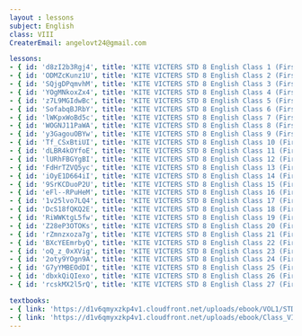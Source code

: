 ```yaml
--- 
layout : lessons 
subject: English
class: VIII
CreaterEmail: angelovt24@gmail.com

lessons: 
- { id: 'd8zI2b3Rgj4', title: 'KITE VICTERS STD 8 English Class 1 (First Bell-ഫസ്റ്റ് ബെല്‍)' }
- { id: 'ODMZcKunz1U', title: 'KITE VICTERS STD 8 English Class 2 (First Bell-ഫസ്റ്റ് ബെല്‍)' }
- { id: 'SQjgDPqmvhM', title: 'KITE VICTERS STD 8 English Class 3 (First Bell-ഫസ്റ്റ് ബെല്‍)' }
- { id: 'YOgMNkoxZx4', title: 'KITE VICTERS STD 8 English Class 4 (First Bell-ഫസ്റ്റ് ബെല്‍)' }
- { id: 'z7L9MGIdwBc', title: 'KITE VICTERS STD 8 English Class 5 (First Bell-ഫസ്റ്റ് ബെല്‍)' }
- { id: 'SofabqBJRbY', title: 'KITE VICTERS STD 8 English Class 6 (First Bell-ഫസ്റ്റ് ബെല്‍)' }
- { id: 'lWKpxWoBd5c', title: 'KITE VICTERS STD 8 English Class 7 (First Bell-ഫസ്റ്റ് ബെല്‍)' }
- { id: 'WOGNJ11PaWA', title: 'KITE VICTERS STD 8 English Class 8 (First Bell-ഫസ്റ്റ് ബെല്‍)' }
- { id: 'y3GagouOBYw', title: 'KITE VICTERS STD 8 English Class 9 (First Bell-ഫസ്റ്റ് ബെല്‍)' }
- { id: 'Tf_CSxBtiUI', title: 'KITE VICTERS STD 8 English Class 10 (First Bell-ഫസ്റ്റ് ബെല്‍)' }
- { id: 'dLBR4kOYfoE', title: 'KITE VICTERS STD 8 English Class 11 (First Bell-ഫസ്റ്റ് ബെല്‍)' }
- { id: 'lURhFBGYgBI', title: 'KITE VICTERS STD 8 English Class 12 (First Bell-ഫസ്റ്റ് ബെല്‍)' }
- { id: 'FdHrTZVQ5yc', title: 'KITE VICTERS STD 8 English Class 13 (First Bell-ഫസ്റ്റ് ബെല്‍)' }
- { id: 'iOyE1D664iI', title: 'KITE VICTERS STD 8 English Class 14 (First Bell-ഫസ്റ്റ് ബെല്‍)' }
- { id: '9SrKCDuoP2U', title: 'KITE VICTERS STD 8 English Class 15 (First Bell-ഫസ്റ്റ് ബെല്‍)' }
- { id: 'eFl--RPuHeM', title: 'KITE VICTERS STD 8 English Class 16 (First Bell-ഫസ്റ്റ് ബെല്‍)' }
- { id: '1v25lvo7LQ4', title: 'KITE VICTERS STD 8 English Class 17 (First Bell-ഫസ്റ്റ് ബെല്‍)' }
- { id: 'DcS18fQKQ2E', title: 'KITE VICTERS STD 8 English Class 18 (First Bell-ഫസ്റ്റ് ബെല്‍)' }
- { id: 'RiWWKtgL5fw', title: 'KITE VICTERS STD 8 English Class 19 (First Bell-ഫസ്റ്റ് ബെല്‍)' }
- { id: 'Z28eP3OTOKs', title: 'KITE VICTERS STD 8 English Class 20 (First Bell-ഫസ്റ്റ് ബെല്‍)' }
- { id: 'rZmnzxoza7g', title: 'KITE VICTERS STD 8 English Class 21 (First Bell-ഫസ്റ്റ് ബെല്‍)' }
- { id: 'BXcYEEmrbyQ', title: 'KITE VICTERS STD 8 English Class 22 (First Bell-ഫസ്റ്റ് ബെല്‍)' }
- { id: 'oQ_z_0xXVig', title: 'KITE VICTERS STD 8 English Class 23 (First Bell-ഫസ്റ്റ് ബെല്‍)' }
- { id: '2oty9YOgn9A', title: 'KITE VICTERS STD 8 English Class 24 (First Bell-ഫസ്റ്റ് ബെല്‍)' }
- { id: 'G7yYMBEOdDI', title: 'KITE VICTERS STD 8 English Class 25 (First Bell-ഫസ്റ്റ് ബെല്‍)' }
- { id: 'dbxkQiQIexo', title: 'KITE VICTERS STD 8 English Class 26 (First Bell-ഫസ്റ്റ് ബെല്‍)' }
- { id: 'rcskMX2l5rQ', title: 'KITE VICTERS STD 8 English Class 27 (First Bell-ഫസ്റ്റ് ബെല്‍)' }

textbooks:
- { link: 'https://d1v6qmyxzkp4v1.cloudfront.net/uploads/ebook/VOL1/STD8/KeralaReaderEnglish/KeralaReaderEnglish.pdf', title: 'English Part-1' }
- { link: 'https://d1v6qmyxzkp4v1.cloudfront.net/uploads/ebook/Class_VIII/English/English.pdf', title: 'English Part-2' }
--- 
```

